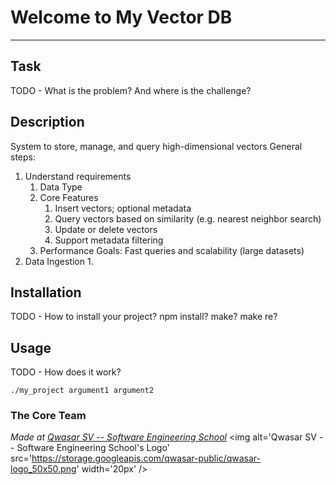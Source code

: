 # Welcome to My Vector DB
***

## Task
TODO - What is the problem? And where is the challenge?

## Description
System to store, manage, and query high-dimensional vectors
General steps:
1. Understand requirements
   1. Data Type
   2. Core Features
      1. Insert vectors; optional metadata
      2. Query vectors based on similarity (e.g. nearest neighbor search)
      3. Update or delete vectors
      4. Support metadata filtering
   3. Performance Goals: Fast queries and scalability (large datasets)
2. Data Ingestion
   1. 

## Installation
TODO - How to install your project? npm install? make? make re?

## Usage
TODO - How does it work?
```
./my_project argument1 argument2
```

### The Core Team


<span><i>Made at <a href='https://qwasar.io'>Qwasar SV -- Software Engineering School</a></i></span>
<span><img alt='Qwasar SV -- Software Engineering School's Logo' src='https://storage.googleapis.com/qwasar-public/qwasar-logo_50x50.png' width='20px' /></span>
